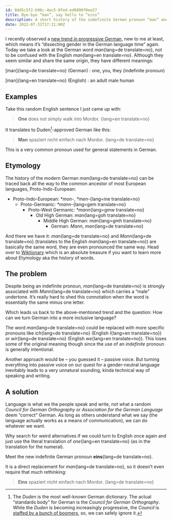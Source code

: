 ```yaml
---
id: 8dd5c5f2-b96c-4ec5-8fed-ed0890f8ee27
title: Bye-bye “man”, say hello to “eins”
description: A short history of the indefinite German pronoun “man” and a suggestion for how we can replace it.
date: 2022-07-31T17:21:00Z
---
```


I recently observed a [new trend in progressive German](https://twitter.fynn.be/1551278470017204227/), new to me at least, which means it’s “dissecting gender in the German language time” again. Today we take a look at the German word _man_{lang=de translate=no}, not to be confused with the English _man_{lang=en translate=no}. Although they seem similar and share the same origin, they have different meanings:

[man]{lang=de translate=no} (German)
: one, you, they (indefinite pronoun)

[man]{lang=en translate=no} (English)
: an adult male human

## Examples

Take this random English sentence I just came up with:

> **One** does not simply walk into Mordor.
{lang=en translate=no}

It translates to Duden[^1]-approved German like this:

> **Man** spaziert nicht einfach nach Mordor.
{lang=de translate=no}

This is a very common pronoun used for general statements in German.

## Etymology

The history of the modern German _man_{lang=de translate=no} can be traced back all the way to the common ancestor of most European languages, Proto-Indo-European:

* Proto-Indo-European: _*mon-_, _*men-_{lang=ine translate=no}
  * Proto-Germanic: _*mann-_{lang=gem translate=no}
    * Proto-West Germanic: _*mann_{lang=gmw translate=no}
      * Old High German: _man_{lang=goh translate=no}
        * Middle High German: _man_{lang=gmh translate=no}
          * German: _Mann_, _man_{lang=de translate=no}

And there we have it: _man_{lang=de translate=no} and _Mann_{lang=de translate=no} (translates to the English _man_{lang=en translate=no}) are basically the same word, they are even pronounced the same way. Head over to [Wiktionary](https://en.wiktionary.org/wiki/Reconstruction:Proto-Germanic/mann-) which is an absolute treasure if you want to learn more about Etymology aka the history of words.

## The problem

Despite being an indefinite pronoun, _man_{lang=de translate=no} is strongly associated with _Mann_{lang=de translate=no} which carries a “male” undertone. It’s really hard to shed this connotation when the word is essentially the same minus one letter.

Which leads us back to the above-mentioned trend and the question: How can we turn German into a more inclusive language?

The word _man_{lang=de translate=no} could be replaced with more specific pronouns like _ich_{lang=de translate=no} (English _I_{lang=en translate=no}) or _wir_{lang=de translate=no} (English _we_{lang=en translate=no}). This loses some of the original meaning though since the use of an _indefinite_ pronoun is generally intentional.

Another approach would be – you guessed it – passive voice. But turning everything into passive voice on our quest for a gender-neutral language inevitably leads to a very unnatural sounding, kinda technical way of speaking and writing.

## A solution

Language is what we the people speak and write, not what a random _Council for German Orthography_ or _Association for the German Language_ deem “correct” German. As long as others understand what we say (the language actually works as a means of communication), we can do whatever we want.

Why search for weird alternatives if we could turn to English once again and just use the literal translation of _one_{lang=en translate=no} (as in the translation for the numeral).

Meet the new indefinite German pronoun **eins**{lang=de translate=no}.

It is a direct replacement for _man_{lang=de translate=no}, so it doesn’t even require that much rethinking:

> **Eins** spaziert nicht einfach nach Mordor.
{lang=de translate=no}

[^1]: The _Duden_ is the most well-known German dictionary. The actual “standards body” for German is the _Council for German Orthography_. While the _Duden_ is becoming increasingly progressive, the _Council_ is [staffed by a bunch of boomers](https://www.rechtschreibrat.com/ueber-den-rat/), so, we can safely ignore it.
